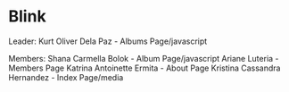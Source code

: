 # Blink

Leader: Kurt Oliver Dela Paz - Albums Page/javascript

Members:
Shana Carmella Bolok - Album Page/javascript
Ariane Luteria - Members Page
Katrina Antoinette Ermita - About Page
Kristina Cassandra Hernandez - Index Page/media
